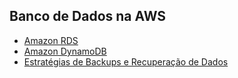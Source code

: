 ## Banco de Dados na AWS

- [Amazon RDS](./amazon-rds/Amazon%20RDS.md)
- [Amazon DynamoDB](./Amazon%20DynamoDB.md)
- [Estratégias de Backups e Recuperação de Dados](./backup-recuperacao-de-dados/Estratégias%20de%20Backups%20e%20Recuperação%20de%20Dados.md)